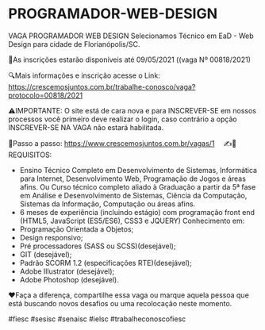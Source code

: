 # PROGRAMADOR-WEB-DESIGN
VAGA PROGRAMADOR WEB DESIGN
Selecionamos Técnico em EaD - Web Design para cidade de Florianópolis/SC.

📍As inscrições estarão disponíveis até 09/05/2021 ((vaga Nº 00818/2021)

🔍Mais informações e inscrição acesse o Link: https://crescemosjuntos.com.br/trabalhe-conosco/vaga?protocolo=00818/2021

⚠IMPORTANTE: O site está de cara nova e para INSCREVER-SE em nossos processos você primeiro deve realizar o login, caso contrário a opção INSCREVER-SE NA VAGA não estará habilitada.

📑Passo a passo: https://www.crescemosjuntos.com.br/vagas/1
⠀
✍💼REQUISITOS:
- Ensino Técnico Completo em Desenvolvimento de Sistemas, Informática para Internet, Desenvolvimento Web, Programação de Jogos e áreas afins. Ou Curso técnico completo aliado à Graduação a partir da 5ª fase em Análise e Desenvolvimento de Sistemas, Ciência da Computação, Sistemas da Informação, Computação ou áreas afins.
-  6 meses de experiência (incluindo estágio) com programação front end (HTML5, JavaScript (ES5/ES6), CSS3 e JQUERY)
Conhecimento em:
- Programação Orientada a Objetos;
- Design responsivo;
- Pré processadores (SASS ou SCSS)(desejável);
- GIT (desejável);
- Padrão SCORM 1.2 (especificações RTE)(desejável);
- Adobe Illustrator (desejável);
- Adobe Photoshop (desejável).

❤Faça a diferença, compartilhe essa vaga ou marque aquela pessoa que está buscando novos desafios ou uma recolocação neste momento.

#fiesc #sesisc #senaisc #ielsc #trabalheconoscofiesc
